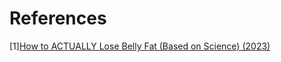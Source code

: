 # References
[1][How to ACTUALLY Lose Belly Fat (Based on Science) (2023)](https://www.youtube.com/watch?v=Ok-AZtt33Bo)